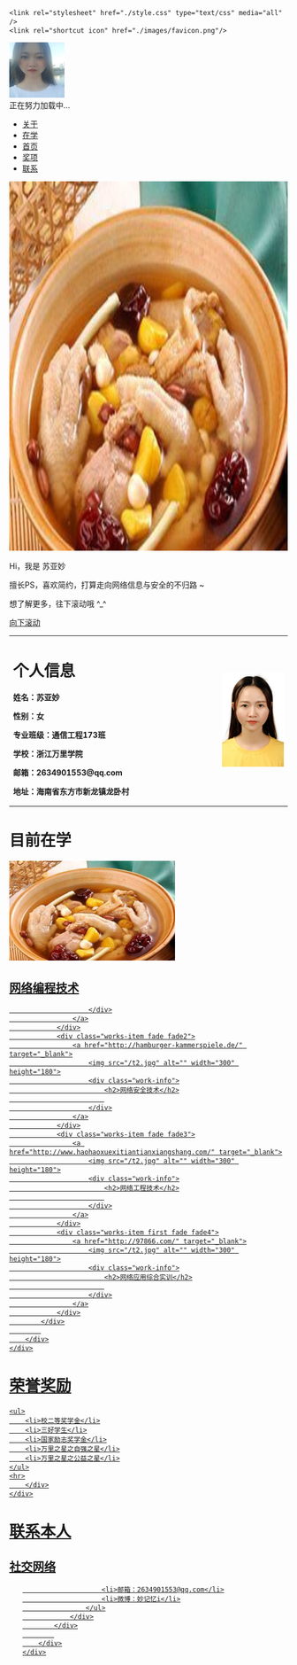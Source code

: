 <html>
<head>
	<meta http-equiv="Content-Type" content="text/html; charset=UTF-8" />
	<meta name="viewport" content="width=device-width,initial-scale=1,maximum-scale=1,minimum-scale=1" />	
	<title>关于 苏亚妙</title>

	<link rel="stylesheet" href="./style.css" type="text/css" media="all" />
	<link rel="shortcut icon" href="./images/favicon.png"/>
</head>
<body class="loading-process">
<div class="loading">
	<div class="loading-circle"></div>
	<div class="loading-avatar"><img src="images/avatar@2x.jpg" alt="" width="100" height="100"></div>
	<div class="loading-info">正在努力加载中...</div>
</div>
<div class="section-header">
	<div class="section">
		<nav class="nav" role="navigation">
			<ul>
				<li class="nav-about fade fade1"><a href="#about">关于</a></li>
				<li class="nav-works fade fade4"><a href="#works">在学</a></li>
				<li class="fade back-home"><a href="#top">首页</a></li>
				<li class="nav-skill fade fade2"><a href="#skill">奖项</a></li>
				<li class="nav-contact fade fade3"><a href="#contact">联系</a></li>
			</ul>
		</nav>
	</div>
	<div class="nav-bg"></div>
</div>
<div class="home-bg">
	<img src="/t2.jpg" alt="" width="1000" height="667">
</div>
<div class="section-wrap section-fristpage">
	<div class="section">
		<div class="section-content">
			<p class="fade fade1">Hi，我是 苏亚妙</p>
			<p class="fade fade2">擅长PS，喜欢简约，打算走向网络信息与安全的不归路 ~</p>
			<p class="fade fade3">想了解更多，往下滚动哦 ^_^</p>
		</div>
		<a href="#" class="scroll-tip fade fade4">向下滚动</a>
	</div>
</div>
<table border="0">
  <tr>
    <td width="75%">
      <h1>个人信息</h1>
      <p><b>姓名：苏亚妙</b></p>
       <p><b>性别：女</b></p>
        <p><b>专业班级：通信工程173班</b></p>
      <p><b>学校：浙江万里学院</b></p>
      <p><b>邮箱：2634901553@qq.com</b></p>
      <p><b>地址：海南省东方市新龙镇龙卧村</b></p>
    </td>
    <td width="45%">
      <img src="/t1.jpg" width="100%"> 
    </td>
  </tr>
</table>

<div id="works" class="section-wrap section-works">
	<div class="section">
		<div class="works-content section-content">
			<h1>目前在学</h1>
			<div class="works-list clearfix">
				<div class="works-item first fade fade1">
					<a href="http://www.uucsr.org/" target="_blank">
						<img src="/t2.jpg" alt="" width="300" height="180">
						<div class="work-info">
							<h2>网络编程技术</h2>
							
						</div>
					</a>
				</div>
				<div class="works-item fade fade2">
					<a href="http://hamburger-kammerspiele.de/" target="_blank">
						<img src="/t2.jpg" alt="" width="300" height="180">
						<div class="work-info">
							<h2>网络安全技术</h2>
							
						</div>
					</a>
				</div>
				<div class="works-item fade fade3">
					<a href="http://www.haohaoxuexitiantianxiangshang.com/" target="_blank">
						<img src="/t2.jpg" alt="" width="300" height="180">
						<div class="work-info">
							<h2>网络工程技术</h2>
							
						</div>
					</a>
				</div>
				<div class="works-item first fade fade4">
					<a href="http://97866.com/" target="_blank">
						<img src="/t2.jpg" alt="" width="300" height="180">
						<div class="work-info">
							<h2>网络应用综合实训</h2>
							
						</div>
					</a>
				</div>
			</div>
			
		</div>
	</div>
</div>
<div id="skill" class="section-wrap section-skill">
	<div class="section">
		<div class="skill-content section-content">
			<h1>荣誉奖励</h1>
			
	<ul>
		<li>校二等奖学金</li>
		<li>三好学生</li>
		<li>国家励志奖学金</li>
		<li>万里之星之自强之星</li>
		<li>万里之星之公益之星</li>
	</ul>
	<hr>
		</div>
	</div>
</div>
<div id="contact" class="section-wrap section-contact">
	<div class="section">
		<div class="contact-content clearfix section-content">
			<h1>联系本人</h1>
			<div class="left">
				<div class="contact-ways fade fade1">
					<h2>社交网络</h2>
					<ul>
						
						<li>邮箱：2634901553@qq.com</li>
						<li>微博：妙记忆i</li>
					</ul>
				</div>
			</div>
			
		</div>
	</div>
</div>


</body>
</html>
